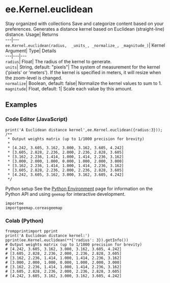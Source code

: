  
#  ee.Kernel.euclidean
Stay organized with collections  Save and categorize content based on your preferences. 
Generates a distance kernel based on Euclidean (straight-line) distance. Usage| Returns  
---|---  
`ee.Kernel.euclidean(radius,  _units_, _normalize_, _magnitude_)`| Kernel  
Argument| Type| Details  
---|---|---  
`radius`| Float| The radius of the kernel to generate.  
`units`| String, default: "pixels"| The system of measurement for the kernel ('pixels' or 'meters'). If the kernel is specified in meters, it will resize when the zoom-level is changed.  
`normalize`| Boolean, default: false| Normalize the kernel values to sum to 1.  
`magnitude`| Float, default: 1| Scale each value by this amount.  
## Examples
### Code Editor (JavaScript)
```
print('A Euclidean distance kernel',ee.Kernel.euclidean({radius:3}));
/**
 * Output weights matrix (up to 1/1000 precision for brevity)
 *
 * [4.242, 3.605, 3.162, 3.000, 3.162, 3.605, 4.242]
 * [3.605, 2.828, 2.236, 2.000, 2.236, 2.828, 3.605]
 * [3.162, 2.236, 1.414, 1.000, 1.414, 2.236, 3.162]
 * [3.000, 2.000, 1.000, 0.000, 1.000, 2.000, 3.000]
 * [3.162, 2.236, 1.414, 1.000, 1.414, 2.236, 3.162]
 * [3.605, 2.828, 2.236, 2.000, 2.236, 2.828, 3.605]
 * [4.242, 3.605, 3.162, 3.000, 3.162, 3.605, 4.242]
 */
```

Python setup
See the [ Python Environment](https://developers.google.com/earth-engine/guides/python_install) page for information on the Python API and using `geemap` for interactive development.
```
importee
importgeemap.coreasgeemap
```

### Colab (Python)
```
frompprintimport pprint
print('A Euclidean distance kernel:')
pprint(ee.Kernel.euclidean(**{'radius': 3}).getInfo())
# Output weights matrix (up to 1/1000 precision for brevity)
# [4.242, 3.605, 3.162, 3.000, 3.162, 3.605, 4.242]
# [3.605, 2.828, 2.236, 2.000, 2.236, 2.828, 3.605]
# [3.162, 2.236, 1.414, 1.000, 1.414, 2.236, 3.162]
# [3.000, 2.000, 1.000, 0.000, 1.000, 2.000, 3.000]
# [3.162, 2.236, 1.414, 1.000, 1.414, 2.236, 3.162]
# [3.605, 2.828, 2.236, 2.000, 2.236, 2.828, 3.605]
# [4.242, 3.605, 3.162, 3.000, 3.162, 3.605, 4.242]
```


